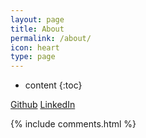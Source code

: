```yaml
---
layout: page
title: About
permalink: /about/
icon: heart
type: page
---
```


* content
{:toc}

[Github](https://github.com/largecats)
[LinkedIn](https://www.linkedin.com/in/linfan-xiao/)


<!-- ## Comments -->

{% include comments.html %}
